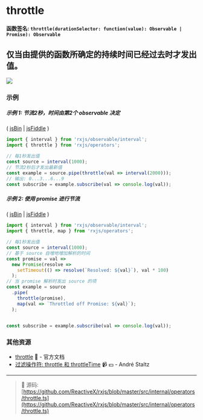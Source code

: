 # throttle

#### 函数签名: `throttle(durationSelector: function(value): Observable | Promise): Observable`

## 仅当由提供的函数所确定的持续时间已经过去时才发出值。

<div class="ua-ad"><a href="https://ultimateangular.com/?ref=76683_kee7y7vk"><img src="https://ultimateangular.com/assets/img/banners/ua-leader.svg"></a></div>

### 示例

##### 示例 1: 节流2秒，时间由第2个 observable 决定

( [jsBin](http://jsbin.com/wohefujipo/1/edit?js,console) |
[jsFiddle](https://jsfiddle.net/btroncone/h8na4m0p/) )

```js
import { interval } from 'rxjs/observable/interval';
import { throttle } from 'rxjs/operators';

// 每1秒发出值
const source = interval(1000);
// 节流2秒后才发出最新值
const example = source.pipe(throttle(val => interval(2000)));
// 输出: 0...3...6...9
const subscribe = example.subscribe(val => console.log(val));
```

##### 示例 2: 使用 promise 进行节流

( [jsBin](http://jsbin.com/seyaguwunu/1/edit?js,console) |
[jsFiddle](https://jsfiddle.net/btroncone/w5Lbzz9f/) )

```js
import { interval } from 'rxjs/observable/interval';
import { throttle, map } from 'rxjs/operators';

// 每1秒发出值
const source = interval(1000);
// 基于 source 自增地增加解析的时间
const promise = val =>
  new Promise(resolve =>
    setTimeout(() => resolve(`Resolved: ${val}`), val * 100)
  );
// 当 promise 解析时发出 source 的项
const example = source
  .pipe(
    throttle(promise),
    map(val => `Throttled off Promise: ${val}`);
  );


const subscribe = example.subscribe(val => console.log(val));
```

### 其他资源

* [throttle](http://cn.rx.js.org/class/es6/Observable.js~Observable.html#instance-method-throttle) :newspaper: - 官方文档
* [过滤操作符: throttle 和 throttleTime](https://egghead.io/lessons/rxjs-filtering-operators-throttle-and-throttletime?course=rxjs-beyond-the-basics-operators-in-depth) :video_camera: :dollar: - André Staltz

---
> :file_folder: 源码:  [https://github.com/ReactiveX/rxjs/blob/master/src/internal/operators/throttle.ts](https://github.com/ReactiveX/rxjs/blob/master/src/internal/operators/throttle.ts)
